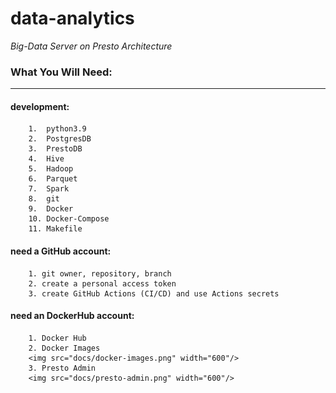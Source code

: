 # data-analytics
*Big-Data Server on Presto Architecture*

### What You Will Need:
-------------------------------------------------------------------------------

#### development:
        1.  python3.9
        2.  PostgresDB
        3.  PrestoDB
        4.  Hive 
        5.  Hadoop
        6.  Parquet
        7.  Spark
        8.  git
        9.  Docker
        10. Docker-Compose
        11. Makefile

#### need a GitHub account:
        1. git owner, repository, branch
        2. create a personal access token
        3. create GitHub Actions (CI/CD) and use Actions secrets

#### need an DockerHub account:
        1. Docker Hub
        2. Docker Images
        <img src="docs/docker-images.png" width="600"/>
        3. Presto Admin
        <img src="docs/presto-admin.png" width="600"/>
        
        
        


         



